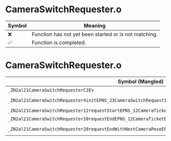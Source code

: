 # CameraSwitchRequester.o
| Symbol | Meaning 
| ------------- | ------------- 
| :x: | Function has not yet been started or is not matching. 
| :white_check_mark: | Function is completed. 


# CameraSwitchRequester.o
| Symbol (Mangled) | Symbol (Demangled) | Decompiled? |
| ------------- |  ------------- | ------------- |
| `_ZN2al21CameraSwitchRequesterC2Ev` | `al::CameraSwitchRequester::CameraSwitchRequester(void)` | :white_check_mark: |
| `_ZN2al21CameraSwitchRequester4initEPNS_23CameraSwitchRequestInfoES2_` | `al::CameraSwitchRequester::init(al::CameraSwitchRequestInfo *,al::CameraSwitchRequestInfo *)` | :white_check_mark: |
| `_ZN2al21CameraSwitchRequester12requestStartEPNS_12CameraTicketEi` | `al::CameraSwitchRequester::requestStart(al::CameraTicket *,int)` | :white_check_mark: |
| `_ZN2al21CameraSwitchRequester10requestEndEPNS_12CameraTicketEib` | `al::CameraSwitchRequester::requestEnd(al::CameraTicket *,int,bool)` | :white_check_mark: |
| `_ZN2al21CameraSwitchRequester28requestEndWithNextCameraPoseEPNS_12CameraTicketEPKNS_14CameraPoseInfoEi` | `al::CameraSwitchRequester::requestEndWithNextCameraPose(al::CameraTicket *,al::CameraPoseInfo const*,int)` | :white_check_mark: |
